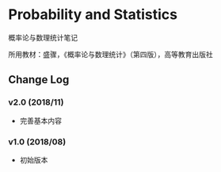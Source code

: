 # Probability and Statistics
概率论与数理统计笔记

所用教材：盛骤，《概率论与数理统计》（第四版），高等教育出版社

## Change Log
### v2.0 (2018/11)
* 完善基本内容

### v1.0 (2018/08)
* 初始版本